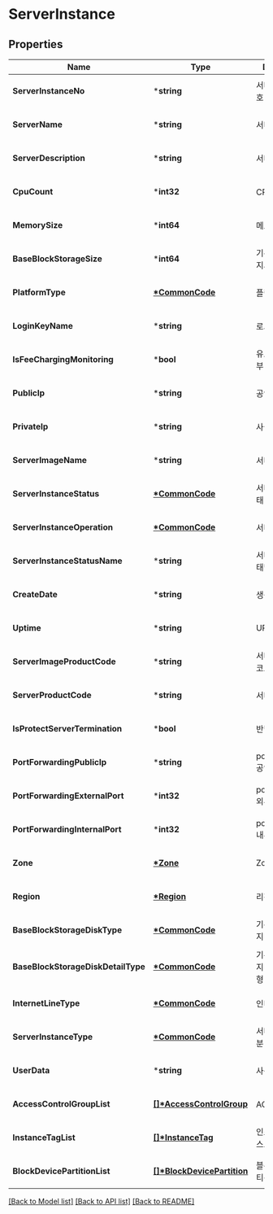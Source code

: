 # ServerInstance

## Properties
Name | Type | Description | Notes
------------ | ------------- | ------------- | -------------
**ServerInstanceNo** | ***string** | 서버인스턴스번호 | [optional] [default to null]
**ServerName** | ***string** | 서버명 | [optional] [default to null]
**ServerDescription** | ***string** | 서버설명 | [optional] [default to null]
**CpuCount** | ***int32** | CPU수 | [optional] [default to null]
**MemorySize** | ***int64** | 메모리사이즈 | [optional] [default to null]
**BaseBlockStorageSize** | ***int64** | 기본블럭스토리지사이즈 | [optional] [default to null]
**PlatformType** | **[*CommonCode](CommonCode.md)** | 플랫폼구분 | [optional] [default to null]
**LoginKeyName** | ***string** | 로그인키명 | [optional] [default to null]
**IsFeeChargingMonitoring** | ***bool** | 유료모니터링여부 | [optional] [default to null]
**PublicIp** | ***string** | 공인IP | [optional] [default to null]
**PrivateIp** | ***string** | 사설IP | [optional] [default to null]
**ServerImageName** | ***string** | 서버이미지명 | [optional] [default to null]
**ServerInstanceStatus** | **[*CommonCode](CommonCode.md)** | 서버인스턴스상태 | [optional] [default to null]
**ServerInstanceOperation** | **[*CommonCode](CommonCode.md)** | 서버인스턴스OP | [optional] [default to null]
**ServerInstanceStatusName** | ***string** | 서버인스턴스상태명 | [optional] [default to null]
**CreateDate** | ***string** | 생성일자 | [optional] [default to null]
**Uptime** | ***string** | UPTIME | [optional] [default to null]
**ServerImageProductCode** | ***string** | 서버이미지상품코드 | [optional] [default to null]
**ServerProductCode** | ***string** | 서버상품코드 | [optional] [default to null]
**IsProtectServerTermination** | ***bool** | 반납보호여부 | [optional] [default to null]
**PortForwardingPublicIp** | ***string** | portForwarding 공인 Ip | [optional] [default to null]
**PortForwardingExternalPort** | ***int32** | portForwarding 외부 포트 | [optional] [default to null]
**PortForwardingInternalPort** | ***int32** | portForwarding 내부 포트 | [optional] [default to null]
**Zone** | **[*Zone](Zone.md)** | Zone | [optional] [default to null]
**Region** | **[*Region](Region.md)** | 리전 | [optional] [default to null]
**BaseBlockStorageDiskType** | **[*CommonCode](CommonCode.md)** | 기본블록스토리지디스크유형 | [optional] [default to null]
**BaseBlockStorageDiskDetailType** | **[*CommonCode](CommonCode.md)** | 기본블록스토리지디스크상세유형 | [optional] [default to null]
**InternetLineType** | **[*CommonCode](CommonCode.md)** | 인터넷라인구분 | [optional] [default to null]
**ServerInstanceType** | **[*CommonCode](CommonCode.md)** | 서버인스턴스구분 | [optional] [default to null]
**UserData** | ***string** | 사용자데이타 | [optional] [default to null]
**AccessControlGroupList** | **[[]\*AccessControlGroup](AccessControlGroup.md)** | ACG리스트 | [optional] [default to null]
**InstanceTagList** | **[[]\*InstanceTag](InstanceTag.md)** | 인스턴스태그리스트 | [optional] [default to null]
**BlockDevicePartitionList** | **[[]\*BlockDevicePartition](BlockDevicePartition.md)** | 블록디바이스파티션리스트 | [optional] [default to null]

[[Back to Model list]](../README.md#documentation-for-models) [[Back to API list]](../README.md#documentation-for-api-endpoints) [[Back to README]](../README.md)


